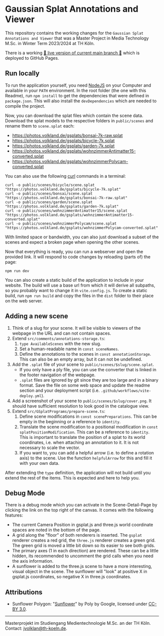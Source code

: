 # Gaussian Splat Annotations and Viewer

This repository contains the working changes for the `Gaussian Splat Annotations and Viewer` that was a Master Project in Media Technology M.Sc. in Winter Term 2023/2024 at TH Köln.

There is a working [🚀 live version of current main branch 🚀](https://jeyemwey.github.io/webxr-gsplats/) which is deployed to GitHub Pages.

## Run locally

To run the application yourself, you need [NodeJS](https://nodejs.org/en) on your Computer and available in your `PATH` environment.
In the root folder (the one with this Readme), run `npm install` to get the dependencies that were defined in `package.json`. This will also install the `devDependencies` which are needed to compile the project. 

Now, you can download the splat files which contain the scene data.
Download the splat models to the respective folders in `public/scenes` and rename them to `scene.splat` each:

* https://photos.volkland.de/gsplats/bonsai-7k-raw.splat
* https://photos.volkland.de/gsplats/bicycle-7k.splat
* https://photos.volkland.de/gsplats/garden-7k.splat
* https://photos.volkland.de/gsplats/wohnzimmerAntimatter15-converted.splat
* https://photos.volkland.de/gsplats/wohnzimmerPolycam-converted.splat

You can also use the following [curl](https://curl.se) commands in a terminal:

```shell
curl -o public/scenes/bicycle/scene.splat "https://photos.volkland.de/gsplats/bicycle-7k.splat"
curl -o public/scenes/bonsai/scene.splat "https://photos.volkland.de/gsplats/bonsai-7k-raw.splat"
curl -o public/scenes/garden/scene.splat "https://photos.volkland.de/gsplats/garden-7k.splat"
curl -o public/scenes/wohnzimmerAntimatter15/scene.splat "https://photos.volkland.de/gsplats/wohnzimmerAntimatter15-converted.splat"
curl -o public/scenes/wohnzimmerPolycam/scene.splat "https://photos.volkland.de/gsplats/wohnzimmerPolycam-converted.splat"
```

With limited space or bandwidth, you can also just download a subset of the scenes and expect a broken page when opening the other scenes. 

Now that everything is ready, you can run a webserver and open the provided link. It will respond to code changes by reloading (parts of) the page:

```shell
npm run dev
```

You can also create a static build of the application to include in your website. The build will use a base url from which it will derive all subpaths, so you probably want to change it in `vite.config.js`. To create a static build, run `npm run build` and copy the files in the `dist` folder to their place on the web server.

## Adding a new scene

1. Think of a slug for your scene. It will be visible to viewers of the webpage in the URL and can not contain spaces. 
2. Extend `src/comments/annotations-storage.ts`:
   1. `type AvailableScenes` with the new slug.
   2. Set a human-readable name in `const sceneNames`.
   3. Define the annotations to the scenes in `const annotationStorage`. This can also be an empty array, but it can not be undefined.
3. Add the `.splat` file of your scene to `public/scenes/$slug/scene.splat`.
   * If you only have a ply file, you can use the converter that is linked in the footer navigation of the webpage.
   * `.splat` files are ignored by git since they are too large and in a binary format. Save the file on some web space and update the readme section and your deployment script (i.e. `.github/workflows/vite-deploy.yml`).
4. Add a screenshot of your scene to `public/scenes/$slug/cover.png`. It should have sufficient resolution to look good in the catalogue view.
5. Extend `src/GSplatPrograms/prepare-scene.ts`:
   1. Define scene modifications in `const scenePreparations`. This can be empty in the beginning or a reference to `identity`.
   2. Translate the scene modification to a positional modification in `const splatPositionModification`. This can be a reference to `identity`. This is important to translate the position of a splat to its world coordinates, i.e. when attaching an annotation to it. It is not necessary to scale the vector.
   3. If you want to, you can add a helpful arrow (i.e. to define a rotation axis) to the scene. Use the function `helpfulArrow` for this and fill it with your own data.

After extending the `type` definition, the application will not build until you extend the rest of the items. This is expected and here to help you.

## Debug Mode

There is a debug mode which you can activate in the Scene-Detail-Page by clicking the link on the top right of the canvas. It comes with the following features:

* The current Camera Position in gsplat.js and three.js world coordinate spaces are noted in the bottom of the page.
* A grid along the "floor" of both renderers is inserted. The `gsplat` renderer creates a red grid, the `three.js` renderer creates a green grid. The green grid is moved a little bit down so its easier to see both grids.
* The primary axes (1 in each direction) are rendered. These can be a little hidden, its recommended to uncomment the grid calls when you need the axis information.
* A sunflower is added to the three.js scene to have a more interesting, visual object in the scene. The sunflower will "look" at positive X in gsplat.js coordinates, so negative X in three.js coordinates.

## Attributions

* Sunflower Polygon: "[Sunflower](https://poly.google.com/view/ce4GXw3VYE5)" by Poly by Google, licensed under [CC-BY 3.0](https://creativecommons.org/licenses/by/3.0/legalcode).

---
Masterprojekt im Studiengang Medientechnologie M.Sc. an der TH K&ouml;ln. Contact: <jvolklan@th-koeln.de>.
